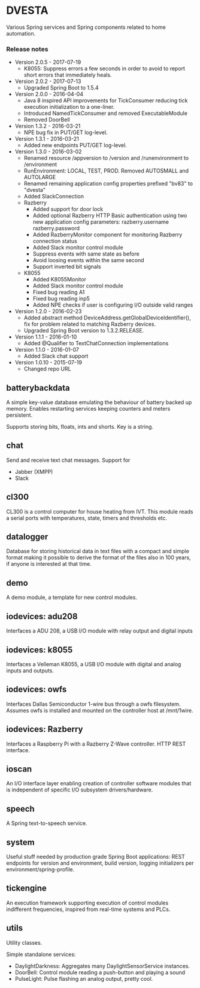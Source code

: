# DVESTA

Various Spring services and Spring components related to home automation.

### Release notes
* Version 2.0.5 - 2017-07-19
    * K8055: Suppress errors a few seconds in order to avoid to report short errors that immediately heals.
* Version 2.0.2 - 2017-07-13
    * Upgraded Spring Boot to 1.5.4
* Version 2.0.0 - 2016-04-04
    * Java 8 inspired API improvements for TickConsumer reducing tick execution initialization to a one-liner.
    * Introduced NamedTickConsumer and removed ExecutableModule
    * Removed DoorBell
* Version 1.3.2 - 2016-03-21
    * NPE bug fix in PUT/GET log-level.
* Version 1.3.1 - 2016-03-21
    * Added new endpoints PUT/GET log-level.
* Version 1.3.0 - 2016-03-02
    * Renamed resource /appversion to /version and /runenvironment to /environment
    * RunEnvironment: LOCAL, TEST, PROD. Removed AUTOSMALL and AUTOLARGE
    * Renamed remaining application config properties prefixed "bv83" to "dvesta"
    * Added SlackConnection
    * Razberry
      * Added support for door lock
      * Added optional Razberry HTTP Basic authentication using two new application config parameters:
        razberry.username
        razberry.password 
      * Added RazberryMonitor component for monitoring Razberry connection status
      * Added Slack monitor control module
      * Suppress events with same state as before
      * Avoid loosing events within the same second
      * Support inverted bit signals
    * K8055
      * Added K8055Monitor
      * Added Slack monitor control module
      * Fixed bug reading A1
      * Fixed bug reading inp5
      * Added NPE checks if user is configuring I/O outside valid ranges
* Version 1.2.0 - 2016-02-23
    * Added abstract method DeviceAddress.getGlobalDeviceIdentifier(), fix for problem related 
      to matching Razberry devices.
    * Upgraded Spring Boot version to 1.3.2.RELEASE.
* Version 1.1.1 - 2016-01-10
    * Added @Qualifier to TextChatConnection implementations
* Version 1.1.0 - 2016-01-07
    * Added Slack chat support
* Version 1.0.10 - 2015-07-19
    * Changed repo URL
      
## batterybackdata

A simple key-value database emulating the behaviour of battery backed up memory. 
Enables restarting services keeping counters and meters persistent.

Supports storing bits, floats, ints and shorts. Key is a string.

## chat

Send and receive text chat messages. Support for

* Jabber (XMPP)
* Slack

## cl300

CL300 is a control computer for house heating from IVT. This module reads a serial ports with
 temperatures, state, timers and thresholds etc.
 
## datalogger

Database for storing historical data in text files with a compact and simple format making it
 possible to derive the format of the files also in 100 years, if anyone is interested at that time.
 
## demo

A demo module, a template for new control modules.

## iodevices: adu208

Interfaces a ADU 208, a USB I/O module with relay output and digital inputs

## iodevices: k8055

Interfaces a Velleman K8055, a USB I/O module with digital and analog inputs and outputs.

## iodevices: owfs

Interfaces Dallas Semiconductor 1-wire bus through a owfs filesystem. Assumes owfs is installed and
mounted on the controller host at /mnt/1wire.
 
## iodevices: Razberry

Interfaces a Raspberry Pi with a Razberry Z-Wave controller. HTTP REST interface.

## ioscan

An I/O interface layer enabling creation of controller software modules that is independent of specific 
I/O subsystem drivers/hardware.

## speech

A Spring text-to-speech service.

## system 

Useful stuff needed by production grade Spring Boot applications: REST endpoints for version and environment, build version,
 logging initializers per environment/spring-profile.
 
## tickengine

An execution framework supporting execution of control modules indifferent frequencies, inspired from 
real-time systems and PLCs.

## utils
 
Utility classes.
 
Simple standalone services:

* DaylightDarkness: Aggregates many DaylightSensorService instances.
* DoorBell: Control module reading a push-button and playing a sound
* PulseLight: Pulse flashing an analog output, pretty cool.
